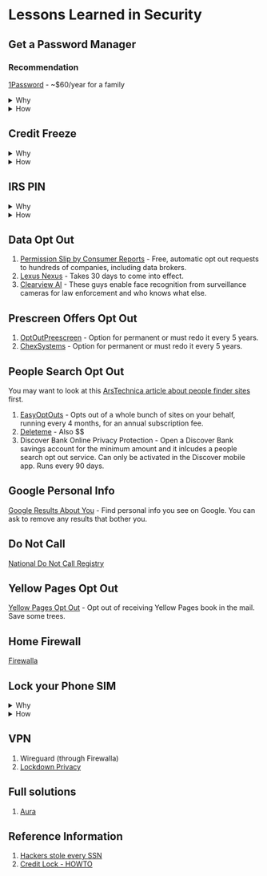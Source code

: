 # Lessons Learned in Security

## Get a Password Manager

### Recommendation

[1Password](https://1password.com/pricing) - ~$60/year for a family

<details>
  <summary>Why</summary>
  
  Getting a password manager is a smart move for several reasons: (source ChatGPT)

  1. Security: A password manager allows you to generate and store complex, unique passwords for each of your accounts. This reduces the risk of using weak or repeated passwords, which are more vulnerable to hacking.

  1. Convenience: You no longer need to remember dozens of different passwords. A password manager can autofill login details for you, making it easier and faster to access your accounts.

  1. Protection Against Phishing: Password managers can help you avoid phishing sites by only autofilling your credentials on the correct website, reducing the risk of accidentally entering your information on a fake site.

  1. Secure Storage: Many password managers offer secure storage for other sensitive information, like credit card details, secure notes, and personal identification numbers (PINs).

  1. Cross-Device Sync: With a password manager, your passwords are available on all your devices. This means you can securely access your accounts from your phone, tablet, or computer.

  1. Alerts for Breaches: Some password managers notify you if your stored credentials have been part of a data breach, prompting you to change your password before your account is compromised.

 1. Time-Saving: By managing and organizing all your passwords in one place, a password manager can save you time when logging into your accounts or changing passwords.

 1. Two-Factor Authentication (2FA) Support: Many password managers support 2FA, adding an extra layer of security to your accounts.
</details>

<details>
  <summary>How</summary>

  ### Basic Implementation

  1. Install browser plugins and on cell phone to make it easy to use.
  1. Visit every site you have a login and reset password to a unique long password.

  ### Advanced

  1. Setup two factor
  1. Create a digital will (including parents)
</details>



## Credit Freeze

<details>
  <summary>Why</summary>
  Freezing your credit is a good way to protect yourself against identity theft and unauthorized credit activity. 
</details>  
<details>
  <summary>How</summary>
Here’s how you can do it:

1. Contact the Credit Bureaus
You need to request a credit freeze from each of the three major credit bureaus (and others) in the United States.
  
   1. [Experian](https://www.experian.com/freeze/center.html) or call 888-397-3742
   1. [Equifax](https://my.equifax.com/membercenter/#/freeze) or call 800-525-6285
   1. [TransUnion](https://www.transunion.com/credit-freeze/place-credit-freeze) or call 800-680-7289

   and

   1. [Innovis](https://www.innovis.com/personal/securityFreeze)
   1. [Lexis Nexus](https://consumer.risk.lexisnexis.com/freeze)
   1. [ChexSystems](https://www.chexsystems.com/security-freeze/information)


1. Provide Necessary Information
When freezing your credit, you’ll need to provide:
Your full name
Social Security number
Date of birth
Address (and possibly previous addresses)
Proof of identity (such as a driver’s license, utility bill, or passport)

1. Receive a PIN or Password
After you freeze your credit, the bureaus will provide you with a PIN or password. Keep this information safe, as you’ll need it to lift the freeze when necessary.

1. Freeze for Free
Since September 21, 2018, freezing and unfreezing your credit is free under federal law.

5. Verify the Freeze
After you’ve completed the process, verify that your credit has been successfully frozen by checking with the bureaus.

6. Freezing Credit for Minors
If you want to freeze the credit of a minor, you will need to provide additional documentation to prove that you are their legal guardian.

7. Lifting the Freeze
When you need to temporarily or permanently lift the freeze (e.g., when applying for a loan or credit card), you can do so using the PIN or password provided. You can lift it online, by phone, or by mail.

Additional Tips:
Consider a Fraud Alert: If you're concerned about identity theft but not ready to freeze your credit, you can place a fraud alert on your credit report. This is less restrictive than a freeze.
Monitor Your Credit: Even with a credit freeze, it’s a good idea to monitor your credit regularly to ensure there are no unauthorized activities.

</details>

## IRS PIN

<details>
  <summary>Why</summary>
  Prevent other people from fraudulently filing in your name (even if you don’t need to send in a return). 
</details>  
<details>
  <summary>How</summary>
  [Get an identity protection PIN](https://www.irs.gov/identity-theft-fraud-scams/get-an-identity-protection-pin)
</details>

## Data Opt Out

1. [Permission Slip by Consumer Reports](https://permissionslipcr.com/download.php) - Free, automatic opt out requests to hundreds of companies, including data brokers.
1. [Lexus Nexus](https://optout.lexisnexis.com/) - Takes 30 days to come into effect.
1. [Clearview AI](https://privacyportal.onetrust.com/webform/1fdd17ee-bd10-4813-a254-de7d5c09360a/2a09e1a7-f09f-4e0c-91a2-5818abe414d5) - These guys enable face recognition from surveillance cameras for law enforcement and who knows what else.

## Prescreen Offers Opt Out

1. [OptOutPreescreen](https://www.optoutprescreen.com) - Option for permanent or must redo it every 5 years.
1. [ChexSystems](https://chexsystems.eto.fiscloudservices.com/#/opt-out) - Option for permanent or must redo it every 5 years.

## People Search Opt Out

You may want to look at this [ArsTechnica article about people finder sites](https://arstechnica.com/gadgets/2024/08/its-not-worth-paying-to-be-removed-from-people-finder-sites-study-says/) first.

1. [EasyOptOuts](https://easyoptouts.com) - Opts out of a whole bunch of sites on your behalf, running every 4 months, for an annual subscription fee.
1. [Deleteme](https://joindeleteme.com/) - Also $$
1. Discover Bank Online Privacy Protection - Open a Discover Bank savings account for the minimum amount and it inlcudes a people search opt out service. Can only be activated in the Discover mobile app. Runs every 90 days. 


## Google Personal Info

[Google Results About You](https://myactivity.google.com/results-about-you) - Find personal info you see on Google. You can ask to remove any results that bother you.

## Do Not Call

[National Do Not Call Registry](https://www.donotcall.gov)

## Yellow Pages Opt Out

[Yellow Pages Opt Out](https://www.yellowpagesoptout.com) - Opt out of receiving Yellow Pages book in the mail. Save some trees. 

## Home Firewall

[Firewalla](https://firewalla.com)

## Lock your Phone SIM
<details>
  <summary>Why</summary>
  
Number Lock is a security feature that protects your SIM (physical SIM or eSIM) from unauthorized changes. Your SIM is the chip that connects your phone to the Mint Mobile network, allowing you to make calls, send texts and use mobile data. It stores your account information and your phone number. Enabling Number Lock helps prevent shady characters from hijacking your SIM, your phone number and ultimately your account.  
  
</details>

<details>
  <summary>How</summary>

  1. Follow your providers instructions.
     1. [Mint](https://www.mintmobile.com/help/what-is-number-lock/?srsltid=AfmBOoqY9RZF5yNipExw4Wvx5EB6ImCUk_uAchygty9YA8yD-0h2aW8a)

</details>

## VPN

1. Wireguard (through Firewalla)
1. [Lockdown Privacy](https://lockdownprivacy.com)

## Full solutions

1. [Aura](https://www.aura.com/)

## Reference Information

1. [Hackers stole every SSN](https://www.latimes.com/business/story/2024-08-13/hacker-claims-theft-of-every-american-social-security-number)
2. [Credit Lock - HOWTO](https://pirg.org/edfund/resources/identity-theft-is-soaring-reduce-your-risk-dramatically-by-simply-freezing-your-credit-files/)
